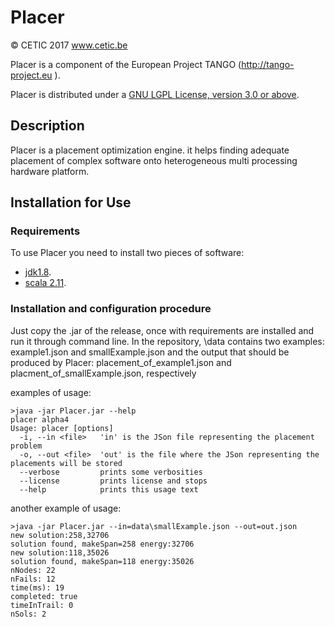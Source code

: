 # Placer

&copy; CETIC 2017 www.cetic.be

Placer is a component of the European Project TANGO (http://tango-project.eu ).

Placer is distributed under a [GNU LGPL License, version 3.0 or above](https://www.gnu.org/licenses/lgpl-3.0.en.html).

## Description

Placer is a placement optimization engine. it helps finding adequate placement of complex software onto heterogeneous multi processing hardware platform. 

## Installation for Use

### Requirements

To use Placer you need to install two pieces of software:
* [jdk1.8](http://www.oracle.com/technetwork/java/javase/downloads/jdk8-downloads-2133151.html).
* [scala 2.11](https://www.scala-lang.org/download/2.11.8.html).

### Installation and configuration procedure

Just copy the .jar of the release, once with requirements are installed and run it through command line. 
In the repository, \data contains two examples: example1.json and smallExample.json and the output that should be produced by Placer: placement_of_example1.json and placment_of_smallExample.json, respectively

examples of usage: 
```
>java -jar Placer.jar --help
placer alpha4
Usage: placer [options]
  -i, --in <file>   'in' is the JSon file representing the placement problem
  -o, --out <file>  'out' is the file where the JSon representing the placements will be stored
  --verbose         prints some verbosities
  --license         prints license and stops
  --help            prints this usage text
```

another example of usage: 
```
>java -jar Placer.jar --in=data\smallExample.json --out=out.json
new solution:258,32706
solution found, makeSpan=258 energy:32706
new solution:118,35026
solution found, makeSpan=118 energy:35026
nNodes: 22
nFails: 12
time(ms): 19
completed: true
timeInTrail: 0
nSols: 2
```

















